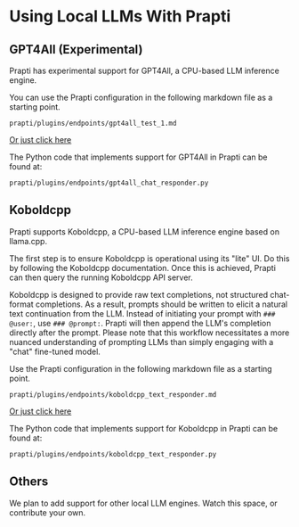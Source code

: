 # Using Local LLMs With Prapti

## GPT4All (Experimental)

Prapti has experimental support for GPT4All, a CPU-based LLM inference engine.

You can use the Prapti configuration in the following markdown file as a starting point.

```
prapti/plugins/endpoints/gpt4all_test_1.md
```

[Or just click here](../prapti/plugins/endpoints/gpt4all_test_1.md)

The Python code that implements support for GPT4All in Prapti can be found at:

```
prapti/plugins/endpoints/gpt4all_chat_responder.py
```

## Koboldcpp

Prapti supports Koboldcpp, a CPU-based LLM inference engine based on llama.cpp.

The first step is to ensure Koboldcpp is operational using its "lite" UI. Do this by
following the Koboldcpp documentation. Once this is achieved, Prapti can then
query the running Koboldcpp API server.

Koboldcpp is designed to provide raw text completions, not structured chat-format
completions. As a result, prompts should be written to elicit a natural text
continuation from the LLM. Instead of initiating your prompt with `### @user:`,
use `### @prompt:`. Prapti will then append the LLM's completion directly after
the prompt. Please note that this workflow necessitates a more nuanced understanding
of prompting LLMs than simply engaging with a "chat" fine-tuned model.

Use the Prapti configuration in the following markdown file as a starting point.

```
prapti/plugins/endpoints/koboldcpp_text_responder.md
```

[Or just click here](../prapti/plugins/endpoints/koboldcpp_text_responder.md)

The Python code that implements support for Koboldcpp in Prapti can be found at:

```
prapti/plugins/endpoints/koboldcpp_text_responder.py
```

## Others

We plan to add support for other local LLM engines. Watch this space, or contribute your own.
